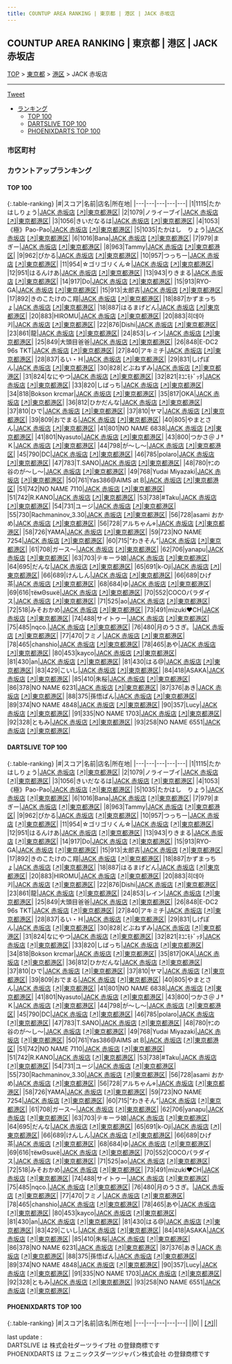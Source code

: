 ```yaml
---
title: COUNTUP AREA RANKING | 東京都 | 港区 | JACK 赤坂店
---
```

## COUNTUP AREA RANKING | 東京都 | 港区 | JACK 赤坂店

[TOP](/darts/rank/) > [東京都](/darts/rank/東京都/) > [港区](/darts/rank/東京都/港区/) > JACK 赤坂店

___

<a href="https://twitter.com/share?ref_src=twsrc%5Etfw" data-text="COUNTUP AREA RANKING | 東京都港区JACK 赤坂店" class="twitter-share-button" data-hashtags="DARTSLIVE,PHOENIXDARTS,darts,ダーツ" data-show-count="false">Tweet</a>

* [ランキング](#カウントアップランキング)
    * [TOP 100](#top-100)
    * [DARTSLIVE TOP 100](#dartslive-top-100)
    * [PHOENIXDARTS TOP 100](#phoenixdarts-top-100)

### 市区町村

<ul>

</ul>

### カウントアップランキング

#### TOP 100



{:.table-ranking}
|#|スコア|名前|店名|所在地|
|---|---|---|---|---|
|1|1115|<span class="rank-name-dl">たかはしりょう</span>|<a href="/darts/rank/shops/528b0f4561aec7220d9b047a20a7ba1e.html">JACK 赤坂店</a> <a href="https://search.dartslive.com/jp/shop/528b0f4561aec7220d9b047a20a7ba1e">[↗]</a>|<a href="/darts/rank/東京都/港区">東京都港区</a>|
|2|1079|<span class="rank-name-dl">ノライーブイ</span>|<a href="/darts/rank/shops/528b0f4561aec7220d9b047a20a7ba1e.html">JACK 赤坂店</a> <a href="https://search.dartslive.com/jp/shop/528b0f4561aec7220d9b047a20a7ba1e">[↗]</a>|<a href="/darts/rank/東京都/港区">東京都港区</a>|
|3|1056|<span class="rank-name-dl">きいだなるは</span>|<a href="/darts/rank/shops/528b0f4561aec7220d9b047a20a7ba1e.html">JACK 赤坂店</a> <a href="https://search.dartslive.com/jp/shop/528b0f4561aec7220d9b047a20a7ba1e">[↗]</a>|<a href="/darts/rank/東京都/港区">東京都港区</a>|
|4|1053|<span class="rank-name-dl">《極》Pao-Pao</span>|<a href="/darts/rank/shops/528b0f4561aec7220d9b047a20a7ba1e.html">JACK 赤坂店</a> <a href="https://search.dartslive.com/jp/shop/528b0f4561aec7220d9b047a20a7ba1e">[↗]</a>|<a href="/darts/rank/東京都/港区">東京都港区</a>|
|5|1035|<span class="rank-name-dl">たかはし　りょう</span>|<a href="/darts/rank/shops/528b0f4561aec7220d9b047a20a7ba1e.html">JACK 赤坂店</a> <a href="https://search.dartslive.com/jp/shop/528b0f4561aec7220d9b047a20a7ba1e">[↗]</a>|<a href="/darts/rank/東京都/港区">東京都港区</a>|
|6|1016|<span class="rank-name-dl">Bana</span>|<a href="/darts/rank/shops/528b0f4561aec7220d9b047a20a7ba1e.html">JACK 赤坂店</a> <a href="https://search.dartslive.com/jp/shop/528b0f4561aec7220d9b047a20a7ba1e">[↗]</a>|<a href="/darts/rank/東京都/港区">東京都港区</a>|
|7|979|<span class="rank-name-dl">まぎー</span>|<a href="/darts/rank/shops/528b0f4561aec7220d9b047a20a7ba1e.html">JACK 赤坂店</a> <a href="https://search.dartslive.com/jp/shop/528b0f4561aec7220d9b047a20a7ba1e">[↗]</a>|<a href="/darts/rank/東京都/港区">東京都港区</a>|
|8|963|<span class="rank-name-dl">Tammy</span>|<a href="/darts/rank/shops/528b0f4561aec7220d9b047a20a7ba1e.html">JACK 赤坂店</a> <a href="https://search.dartslive.com/jp/shop/528b0f4561aec7220d9b047a20a7ba1e">[↗]</a>|<a href="/darts/rank/東京都/港区">東京都港区</a>|
|9|962|<span class="rank-name-dl">ぴかる</span>|<a href="/darts/rank/shops/528b0f4561aec7220d9b047a20a7ba1e.html">JACK 赤坂店</a> <a href="https://search.dartslive.com/jp/shop/528b0f4561aec7220d9b047a20a7ba1e">[↗]</a>|<a href="/darts/rank/東京都/港区">東京都港区</a>|
|10|957|<span class="rank-name-dl">つっちー</span>|<a href="/darts/rank/shops/528b0f4561aec7220d9b047a20a7ba1e.html">JACK 赤坂店</a> <a href="https://search.dartslive.com/jp/shop/528b0f4561aec7220d9b047a20a7ba1e">[↗]</a>|<a href="/darts/rank/東京都/港区">東京都港区</a>|
|11|954|<span class="rank-name-dl">☆ゴリゴリくん☆</span>|<a href="/darts/rank/shops/528b0f4561aec7220d9b047a20a7ba1e.html">JACK 赤坂店</a> <a href="https://search.dartslive.com/jp/shop/528b0f4561aec7220d9b047a20a7ba1e">[↗]</a>|<a href="/darts/rank/東京都/港区">東京都港区</a>|
|12|951|<span class="rank-name-dl">はるんけあ</span>|<a href="/darts/rank/shops/528b0f4561aec7220d9b047a20a7ba1e.html">JACK 赤坂店</a> <a href="https://search.dartslive.com/jp/shop/528b0f4561aec7220d9b047a20a7ba1e">[↗]</a>|<a href="/darts/rank/東京都/港区">東京都港区</a>|
|13|943|<span class="rank-name-dl">りきまる</span>|<a href="/darts/rank/shops/528b0f4561aec7220d9b047a20a7ba1e.html">JACK 赤坂店</a> <a href="https://search.dartslive.com/jp/shop/528b0f4561aec7220d9b047a20a7ba1e">[↗]</a>|<a href="/darts/rank/東京都/港区">東京都港区</a>|
|14|917|<span class="rank-name-dl">Do</span>|<a href="/darts/rank/shops/528b0f4561aec7220d9b047a20a7ba1e.html">JACK 赤坂店</a> <a href="https://search.dartslive.com/jp/shop/528b0f4561aec7220d9b047a20a7ba1e">[↗]</a>|<a href="/darts/rank/東京都/港区">東京都港区</a>|
|15|913|<span class="rank-name-dl">RYO-GA</span>|<a href="/darts/rank/shops/528b0f4561aec7220d9b047a20a7ba1e.html">JACK 赤坂店</a> <a href="https://search.dartslive.com/jp/shop/528b0f4561aec7220d9b047a20a7ba1e">[↗]</a>|<a href="/darts/rank/東京都/港区">東京都港区</a>|
|15|913|<span class="rank-name-dl">太郎吉</span>|<a href="/darts/rank/shops/528b0f4561aec7220d9b047a20a7ba1e.html">JACK 赤坂店</a> <a href="https://search.dartslive.com/jp/shop/528b0f4561aec7220d9b047a20a7ba1e">[↗]</a>|<a href="/darts/rank/東京都/港区">東京都港区</a>|
|17|892|<span class="rank-name-dl">きのこたけのこ翔</span>|<a href="/darts/rank/shops/528b0f4561aec7220d9b047a20a7ba1e.html">JACK 赤坂店</a> <a href="https://search.dartslive.com/jp/shop/528b0f4561aec7220d9b047a20a7ba1e">[↗]</a>|<a href="/darts/rank/東京都/港区">東京都港区</a>|
|18|887|<span class="rank-name-dl">かずまっちょ</span>|<a href="/darts/rank/shops/528b0f4561aec7220d9b047a20a7ba1e.html">JACK 赤坂店</a> <a href="https://search.dartslive.com/jp/shop/528b0f4561aec7220d9b047a20a7ba1e">[↗]</a>|<a href="/darts/rank/東京都/港区">東京都港区</a>|
|18|887|<span class="rank-name-dl">はるまげどん</span>|<a href="/darts/rank/shops/528b0f4561aec7220d9b047a20a7ba1e.html">JACK 赤坂店</a> <a href="https://search.dartslive.com/jp/shop/528b0f4561aec7220d9b047a20a7ba1e">[↗]</a>|<a href="/darts/rank/東京都/港区">東京都港区</a>|
|20|883|<span class="rank-name-dl">HIROMU</span>|<a href="/darts/rank/shops/528b0f4561aec7220d9b047a20a7ba1e.html">JACK 赤坂店</a> <a href="https://search.dartslive.com/jp/shop/528b0f4561aec7220d9b047a20a7ba1e">[↗]</a>|<a href="/darts/rank/東京都/港区">東京都港区</a>|
|20|883|<span class="rank-name-dl">히데아키</span>|<a href="/darts/rank/shops/528b0f4561aec7220d9b047a20a7ba1e.html">JACK 赤坂店</a> <a href="https://search.dartslive.com/jp/shop/528b0f4561aec7220d9b047a20a7ba1e">[↗]</a>|<a href="/darts/rank/東京都/港区">東京都港区</a>|
|22|876|<span class="rank-name-dl">Dishi</span>|<a href="/darts/rank/shops/528b0f4561aec7220d9b047a20a7ba1e.html">JACK 赤坂店</a> <a href="https://search.dartslive.com/jp/shop/528b0f4561aec7220d9b047a20a7ba1e">[↗]</a>|<a href="/darts/rank/東京都/港区">東京都港区</a>|
|23|861|<span class="rank-name-dl">龍</span>|<a href="/darts/rank/shops/528b0f4561aec7220d9b047a20a7ba1e.html">JACK 赤坂店</a> <a href="https://search.dartslive.com/jp/shop/528b0f4561aec7220d9b047a20a7ba1e">[↗]</a>|<a href="/darts/rank/東京都/港区">東京都港区</a>|
|24|853|<span class="rank-name-dl">レイン</span>|<a href="/darts/rank/shops/528b0f4561aec7220d9b047a20a7ba1e.html">JACK 赤坂店</a> <a href="https://search.dartslive.com/jp/shop/528b0f4561aec7220d9b047a20a7ba1e">[↗]</a>|<a href="/darts/rank/東京都/港区">東京都港区</a>|
|25|849|<span class="rank-name-dl">大頭目爸爸</span>|<a href="/darts/rank/shops/528b0f4561aec7220d9b047a20a7ba1e.html">JACK 赤坂店</a> <a href="https://search.dartslive.com/jp/shop/528b0f4561aec7220d9b047a20a7ba1e">[↗]</a>|<a href="/darts/rank/東京都/港区">東京都港区</a>|
|26|848|<span class="rank-name-dl">E-DC2 96s TKT</span>|<a href="/darts/rank/shops/528b0f4561aec7220d9b047a20a7ba1e.html">JACK 赤坂店</a> <a href="https://search.dartslive.com/jp/shop/528b0f4561aec7220d9b047a20a7ba1e">[↗]</a>|<a href="/darts/rank/東京都/港区">東京都港区</a>|
|27|840|<span class="rank-name-dl">アキミチ</span>|<a href="/darts/rank/shops/528b0f4561aec7220d9b047a20a7ba1e.html">JACK 赤坂店</a> <a href="https://search.dartslive.com/jp/shop/528b0f4561aec7220d9b047a20a7ba1e">[↗]</a>|<a href="/darts/rank/東京都/港区">東京都港区</a>|
|28|837|<span class="rank-name-dl">るい・Ｈ</span>|<a href="/darts/rank/shops/528b0f4561aec7220d9b047a20a7ba1e.html">JACK 赤坂店</a> <a href="https://search.dartslive.com/jp/shop/528b0f4561aec7220d9b047a20a7ba1e">[↗]</a>|<a href="/darts/rank/東京都/港区">東京都港区</a>|
|29|831|<span class="rank-name-dl">しげぽん</span>|<a href="/darts/rank/shops/528b0f4561aec7220d9b047a20a7ba1e.html">JACK 赤坂店</a> <a href="https://search.dartslive.com/jp/shop/528b0f4561aec7220d9b047a20a7ba1e">[↗]</a>|<a href="/darts/rank/東京都/港区">東京都港区</a>|
|30|828|<span class="rank-name-dl">どぶねずみ</span>|<a href="/darts/rank/shops/528b0f4561aec7220d9b047a20a7ba1e.html">JACK 赤坂店</a> <a href="https://search.dartslive.com/jp/shop/528b0f4561aec7220d9b047a20a7ba1e">[↗]</a>|<a href="/darts/rank/東京都/港区">東京都港区</a>|
|31|824|<span class="rank-name-dl">なにやつ</span>|<a href="/darts/rank/shops/528b0f4561aec7220d9b047a20a7ba1e.html">JACK 赤坂店</a> <a href="https://search.dartslive.com/jp/shop/528b0f4561aec7220d9b047a20a7ba1e">[↗]</a>|<a href="/darts/rank/東京都/港区">東京都港区</a>|
|32|821|<span class="rank-name-dl">ﾈｺﾆﾓﾄﾞｯﾀ</span>|<a href="/darts/rank/shops/528b0f4561aec7220d9b047a20a7ba1e.html">JACK 赤坂店</a> <a href="https://search.dartslive.com/jp/shop/528b0f4561aec7220d9b047a20a7ba1e">[↗]</a>|<a href="/darts/rank/東京都/港区">東京都港区</a>|
|33|820|<span class="rank-name-dl">しばっち</span>|<a href="/darts/rank/shops/528b0f4561aec7220d9b047a20a7ba1e.html">JACK 赤坂店</a> <a href="https://search.dartslive.com/jp/shop/528b0f4561aec7220d9b047a20a7ba1e">[↗]</a>|<a href="/darts/rank/東京都/港区">東京都港区</a>|
|34|818|<span class="rank-name-dl">Bokson krcmar</span>|<a href="/darts/rank/shops/528b0f4561aec7220d9b047a20a7ba1e.html">JACK 赤坂店</a> <a href="https://search.dartslive.com/jp/shop/528b0f4561aec7220d9b047a20a7ba1e">[↗]</a>|<a href="/darts/rank/東京都/港区">東京都港区</a>|
|35|817|<span class="rank-name-dl">OKA</span>|<a href="/darts/rank/shops/528b0f4561aec7220d9b047a20a7ba1e.html">JACK 赤坂店</a> <a href="https://search.dartslive.com/jp/shop/528b0f4561aec7220d9b047a20a7ba1e">[↗]</a>|<a href="/darts/rank/東京都/港区">東京都港区</a>|
|36|812|<span class="rank-name-dl">ひかだんな</span>|<a href="/darts/rank/shops/528b0f4561aec7220d9b047a20a7ba1e.html">JACK 赤坂店</a> <a href="https://search.dartslive.com/jp/shop/528b0f4561aec7220d9b047a20a7ba1e">[↗]</a>|<a href="/darts/rank/東京都/港区">東京都港区</a>|
|37|810|<span class="rank-name-dl">ひで</span>|<a href="/darts/rank/shops/528b0f4561aec7220d9b047a20a7ba1e.html">JACK 赤坂店</a> <a href="https://search.dartslive.com/jp/shop/528b0f4561aec7220d9b047a20a7ba1e">[↗]</a>|<a href="/darts/rank/東京都/港区">東京都港区</a>|
|37|810|<span class="rank-name-dl">ヤマ</span>|<a href="/darts/rank/shops/528b0f4561aec7220d9b047a20a7ba1e.html">JACK 赤坂店</a> <a href="https://search.dartslive.com/jp/shop/528b0f4561aec7220d9b047a20a7ba1e">[↗]</a>|<a href="/darts/rank/東京都/港区">東京都港区</a>|
|39|809|<span class="rank-name-dl">おでまる</span>|<a href="/darts/rank/shops/528b0f4561aec7220d9b047a20a7ba1e.html">JACK 赤坂店</a> <a href="https://search.dartslive.com/jp/shop/528b0f4561aec7220d9b047a20a7ba1e">[↗]</a>|<a href="/darts/rank/東京都/港区">東京都港区</a>|
|40|805|<span class="rank-name-dl">やまとさん</span>|<a href="/darts/rank/shops/528b0f4561aec7220d9b047a20a7ba1e.html">JACK 赤坂店</a> <a href="https://search.dartslive.com/jp/shop/528b0f4561aec7220d9b047a20a7ba1e">[↗]</a>|<a href="/darts/rank/東京都/港区">東京都港区</a>|
|41|801|<span class="rank-name-dl">NO NAME 6838</span>|<a href="/darts/rank/shops/528b0f4561aec7220d9b047a20a7ba1e.html">JACK 赤坂店</a> <a href="https://search.dartslive.com/jp/shop/528b0f4561aec7220d9b047a20a7ba1e">[↗]</a>|<a href="/darts/rank/東京都/港区">東京都港区</a>|
|41|801|<span class="rank-name-dl">Nyasuto</span>|<a href="/darts/rank/shops/528b0f4561aec7220d9b047a20a7ba1e.html">JACK 赤坂店</a> <a href="https://search.dartslive.com/jp/shop/528b0f4561aec7220d9b047a20a7ba1e">[↗]</a>|<a href="/darts/rank/東京都/港区">東京都港区</a>|
|43|800|<span class="rank-name-dl">つかさ＠Ｊ†Ｋ</span>|<a href="/darts/rank/shops/528b0f4561aec7220d9b047a20a7ba1e.html">JACK 赤坂店</a> <a href="https://search.dartslive.com/jp/shop/528b0f4561aec7220d9b047a20a7ba1e">[↗]</a>|<a href="/darts/rank/東京都/港区">東京都港区</a>|
|44|798|<span class="rank-name-dl">が〜し〜</span>|<a href="/darts/rank/shops/528b0f4561aec7220d9b047a20a7ba1e.html">JACK 赤坂店</a> <a href="https://search.dartslive.com/jp/shop/528b0f4561aec7220d9b047a20a7ba1e">[↗]</a>|<a href="/darts/rank/東京都/港区">東京都港区</a>|
|45|790|<span class="rank-name-dl">DC</span>|<a href="/darts/rank/shops/528b0f4561aec7220d9b047a20a7ba1e.html">JACK 赤坂店</a> <a href="https://search.dartslive.com/jp/shop/528b0f4561aec7220d9b047a20a7ba1e">[↗]</a>|<a href="/darts/rank/東京都/港区">東京都港区</a>|
|46|785|<span class="rank-name-dl">polaro</span>|<a href="/darts/rank/shops/528b0f4561aec7220d9b047a20a7ba1e.html">JACK 赤坂店</a> <a href="https://search.dartslive.com/jp/shop/528b0f4561aec7220d9b047a20a7ba1e">[↗]</a>|<a href="/darts/rank/東京都/港区">東京都港区</a>|
|47|783|<span class="rank-name-dl">T.SANO</span>|<a href="/darts/rank/shops/528b0f4561aec7220d9b047a20a7ba1e.html">JACK 赤坂店</a> <a href="https://search.dartslive.com/jp/shop/528b0f4561aec7220d9b047a20a7ba1e">[↗]</a>|<a href="/darts/rank/東京都/港区">東京都港区</a>|
|48|780|<span class="rank-name-dl">ﾔﾆの谷のが〜し〜</span>|<a href="/darts/rank/shops/528b0f4561aec7220d9b047a20a7ba1e.html">JACK 赤坂店</a> <a href="https://search.dartslive.com/jp/shop/528b0f4561aec7220d9b047a20a7ba1e">[↗]</a>|<a href="/darts/rank/東京都/港区">東京都港区</a>|
|49|768|<span class="rank-name-dl">Yudai Miyazaki</span>|<a href="/darts/rank/shops/528b0f4561aec7220d9b047a20a7ba1e.html">JACK 赤坂店</a> <a href="https://search.dartslive.com/jp/shop/528b0f4561aec7220d9b047a20a7ba1e">[↗]</a>|<a href="/darts/rank/東京都/港区">東京都港区</a>|
|50|761|<span class="rank-name-dl">Yas386@AIMS at B</span>|<a href="/darts/rank/shops/528b0f4561aec7220d9b047a20a7ba1e.html">JACK 赤坂店</a> <a href="https://search.dartslive.com/jp/shop/528b0f4561aec7220d9b047a20a7ba1e">[↗]</a>|<a href="/darts/rank/東京都/港区">東京都港区</a>|
|51|742|<span class="rank-name-dl">NO NAME 7110</span>|<a href="/darts/rank/shops/528b0f4561aec7220d9b047a20a7ba1e.html">JACK 赤坂店</a> <a href="https://search.dartslive.com/jp/shop/528b0f4561aec7220d9b047a20a7ba1e">[↗]</a>|<a href="/darts/rank/東京都/港区">東京都港区</a>|
|51|742|<span class="rank-name-dl">R.KANO</span>|<a href="/darts/rank/shops/528b0f4561aec7220d9b047a20a7ba1e.html">JACK 赤坂店</a> <a href="https://search.dartslive.com/jp/shop/528b0f4561aec7220d9b047a20a7ba1e">[↗]</a>|<a href="/darts/rank/東京都/港区">東京都港区</a>|
|53|738|<span class="rank-name-dl">#Taku</span>|<a href="/darts/rank/shops/528b0f4561aec7220d9b047a20a7ba1e.html">JACK 赤坂店</a> <a href="https://search.dartslive.com/jp/shop/528b0f4561aec7220d9b047a20a7ba1e">[↗]</a>|<a href="/darts/rank/東京都/港区">東京都港区</a>|
|54|731|<span class="rank-name-dl">ユージ</span>|<a href="/darts/rank/shops/528b0f4561aec7220d9b047a20a7ba1e.html">JACK 赤坂店</a> <a href="https://search.dartslive.com/jp/shop/528b0f4561aec7220d9b047a20a7ba1e">[↗]</a>|<a href="/darts/rank/東京都/港区">東京都港区</a>|
|55|730|<span class="rank-name-dl">Rachmaninov_3.30</span>|<a href="/darts/rank/shops/528b0f4561aec7220d9b047a20a7ba1e.html">JACK 赤坂店</a> <a href="https://search.dartslive.com/jp/shop/528b0f4561aec7220d9b047a20a7ba1e">[↗]</a>|<a href="/darts/rank/東京都/港区">東京都港区</a>|
|56|728|<span class="rank-name-dl">asami おかめ</span>|<a href="/darts/rank/shops/528b0f4561aec7220d9b047a20a7ba1e.html">JACK 赤坂店</a> <a href="https://search.dartslive.com/jp/shop/528b0f4561aec7220d9b047a20a7ba1e">[↗]</a>|<a href="/darts/rank/東京都/港区">東京都港区</a>|
|56|728|<span class="rank-name-dl">アルちゃん⭐︎</span>|<a href="/darts/rank/shops/528b0f4561aec7220d9b047a20a7ba1e.html">JACK 赤坂店</a> <a href="https://search.dartslive.com/jp/shop/528b0f4561aec7220d9b047a20a7ba1e">[↗]</a>|<a href="/darts/rank/東京都/港区">東京都港区</a>|
|58|726|<span class="rank-name-dl">YAMA</span>|<a href="/darts/rank/shops/528b0f4561aec7220d9b047a20a7ba1e.html">JACK 赤坂店</a> <a href="https://search.dartslive.com/jp/shop/528b0f4561aec7220d9b047a20a7ba1e">[↗]</a>|<a href="/darts/rank/東京都/港区">東京都港区</a>|
|59|723|<span class="rank-name-dl">NO NAME 7254</span>|<a href="/darts/rank/shops/528b0f4561aec7220d9b047a20a7ba1e.html">JACK 赤坂店</a> <a href="https://search.dartslive.com/jp/shop/528b0f4561aec7220d9b047a20a7ba1e">[↗]</a>|<a href="/darts/rank/東京都/港区">東京都港区</a>|
|60|715|<span class="rank-name-dl">”わきそん”</span>|<a href="/darts/rank/shops/528b0f4561aec7220d9b047a20a7ba1e.html">JACK 赤坂店</a> <a href="https://search.dartslive.com/jp/shop/528b0f4561aec7220d9b047a20a7ba1e">[↗]</a>|<a href="/darts/rank/東京都/港区">東京都港区</a>|
|61|708|<span class="rank-name-dl">ガース〜</span>|<a href="/darts/rank/shops/528b0f4561aec7220d9b047a20a7ba1e.html">JACK 赤坂店</a> <a href="https://search.dartslive.com/jp/shop/528b0f4561aec7220d9b047a20a7ba1e">[↗]</a>|<a href="/darts/rank/東京都/港区">東京都港区</a>|
|62|706|<span class="rank-name-dl">yanapu</span>|<a href="/darts/rank/shops/528b0f4561aec7220d9b047a20a7ba1e.html">JACK 赤坂店</a> <a href="https://search.dartslive.com/jp/shop/528b0f4561aec7220d9b047a20a7ba1e">[↗]</a>|<a href="/darts/rank/東京都/港区">東京都港区</a>|
|63|703|<span class="rank-name-dl">テキーラ娘</span>|<a href="/darts/rank/shops/528b0f4561aec7220d9b047a20a7ba1e.html">JACK 赤坂店</a> <a href="https://search.dartslive.com/jp/shop/528b0f4561aec7220d9b047a20a7ba1e">[↗]</a>|<a href="/darts/rank/東京都/港区">東京都港区</a>|
|64|695|<span class="rank-name-dl">だんな</span>|<a href="/darts/rank/shops/528b0f4561aec7220d9b047a20a7ba1e.html">JACK 赤坂店</a> <a href="https://search.dartslive.com/jp/shop/528b0f4561aec7220d9b047a20a7ba1e">[↗]</a>|<a href="/darts/rank/東京都/港区">東京都港区</a>|
|65|691|<span class="rank-name-dl">k-Oji</span>|<a href="/darts/rank/shops/528b0f4561aec7220d9b047a20a7ba1e.html">JACK 赤坂店</a> <a href="https://search.dartslive.com/jp/shop/528b0f4561aec7220d9b047a20a7ba1e">[↗]</a>|<a href="/darts/rank/東京都/港区">東京都港区</a>|
|66|689|<span class="rank-name-dl">けんしん</span>|<a href="/darts/rank/shops/528b0f4561aec7220d9b047a20a7ba1e.html">JACK 赤坂店</a> <a href="https://search.dartslive.com/jp/shop/528b0f4561aec7220d9b047a20a7ba1e">[↗]</a>|<a href="/darts/rank/東京都/港区">東京都港区</a>|
|66|689|<span class="rank-name-dl">ひげ茶</span>|<a href="/darts/rank/shops/528b0f4561aec7220d9b047a20a7ba1e.html">JACK 赤坂店</a> <a href="https://search.dartslive.com/jp/shop/528b0f4561aec7220d9b047a20a7ba1e">[↗]</a>|<a href="/darts/rank/東京都/港区">東京都港区</a>|
|68|684|<span class="rank-name-dl">ゆ</span>|<a href="/darts/rank/shops/528b0f4561aec7220d9b047a20a7ba1e.html">JACK 赤坂店</a> <a href="https://search.dartslive.com/jp/shop/528b0f4561aec7220d9b047a20a7ba1e">[↗]</a>|<a href="/darts/rank/東京都/港区">東京都港区</a>|
|69|616|<span class="rank-name-dl">τёмΘsuκё</span>|<a href="/darts/rank/shops/528b0f4561aec7220d9b047a20a7ba1e.html">JACK 赤坂店</a> <a href="https://search.dartslive.com/jp/shop/528b0f4561aec7220d9b047a20a7ba1e">[↗]</a>|<a href="/darts/rank/東京都/港区">東京都港区</a>|
|70|552|<span class="rank-name-dl">COCOパラダイス</span>|<a href="/darts/rank/shops/528b0f4561aec7220d9b047a20a7ba1e.html">JACK 赤坂店</a> <a href="https://search.dartslive.com/jp/shop/528b0f4561aec7220d9b047a20a7ba1e">[↗]</a>|<a href="/darts/rank/東京都/港区">東京都港区</a>|
|71|525|<span class="rank-name-dl">ao</span>|<a href="/darts/rank/shops/528b0f4561aec7220d9b047a20a7ba1e.html">JACK 赤坂店</a> <a href="https://search.dartslive.com/jp/shop/528b0f4561aec7220d9b047a20a7ba1e">[↗]</a>|<a href="/darts/rank/東京都/港区">東京都港区</a>|
|72|518|<span class="rank-name-dl">みそおかめ</span>|<a href="/darts/rank/shops/528b0f4561aec7220d9b047a20a7ba1e.html">JACK 赤坂店</a> <a href="https://search.dartslive.com/jp/shop/528b0f4561aec7220d9b047a20a7ba1e">[↗]</a>|<a href="/darts/rank/東京都/港区">東京都港区</a>|
|73|491|<span class="rank-name-dl">mizuki❤CH</span>|<a href="/darts/rank/shops/528b0f4561aec7220d9b047a20a7ba1e.html">JACK 赤坂店</a> <a href="https://search.dartslive.com/jp/shop/528b0f4561aec7220d9b047a20a7ba1e">[↗]</a>|<a href="/darts/rank/東京都/港区">東京都港区</a>|
|74|488|<span class="rank-name-dl">サイトゥー</span>|<a href="/darts/rank/shops/528b0f4561aec7220d9b047a20a7ba1e.html">JACK 赤坂店</a> <a href="https://search.dartslive.com/jp/shop/528b0f4561aec7220d9b047a20a7ba1e">[↗]</a>|<a href="/darts/rank/東京都/港区">東京都港区</a>|
|75|485|<span class="rank-name-dl">nqco.</span>|<a href="/darts/rank/shops/528b0f4561aec7220d9b047a20a7ba1e.html">JACK 赤坂店</a> <a href="https://search.dartslive.com/jp/shop/528b0f4561aec7220d9b047a20a7ba1e">[↗]</a>|<a href="/darts/rank/東京都/港区">東京都港区</a>|
|76|480|<span class="rank-name-dl">月のうさぎ。</span>|<a href="/darts/rank/shops/528b0f4561aec7220d9b047a20a7ba1e.html">JACK 赤坂店</a> <a href="https://search.dartslive.com/jp/shop/528b0f4561aec7220d9b047a20a7ba1e">[↗]</a>|<a href="/darts/rank/東京都/港区">東京都港区</a>|
|77|470|<span class="rank-name-dl">フミノ</span>|<a href="/darts/rank/shops/528b0f4561aec7220d9b047a20a7ba1e.html">JACK 赤坂店</a> <a href="https://search.dartslive.com/jp/shop/528b0f4561aec7220d9b047a20a7ba1e">[↗]</a>|<a href="/darts/rank/東京都/港区">東京都港区</a>|
|78|465|<span class="rank-name-dl">chanshio</span>|<a href="/darts/rank/shops/528b0f4561aec7220d9b047a20a7ba1e.html">JACK 赤坂店</a> <a href="https://search.dartslive.com/jp/shop/528b0f4561aec7220d9b047a20a7ba1e">[↗]</a>|<a href="/darts/rank/東京都/港区">東京都港区</a>|
|78|465|<span class="rank-name-dl">あや</span>|<a href="/darts/rank/shops/528b0f4561aec7220d9b047a20a7ba1e.html">JACK 赤坂店</a> <a href="https://search.dartslive.com/jp/shop/528b0f4561aec7220d9b047a20a7ba1e">[↗]</a>|<a href="/darts/rank/東京都/港区">東京都港区</a>|
|80|453|<span class="rank-name-dl">kayco</span>|<a href="/darts/rank/shops/528b0f4561aec7220d9b047a20a7ba1e.html">JACK 赤坂店</a> <a href="https://search.dartslive.com/jp/shop/528b0f4561aec7220d9b047a20a7ba1e">[↗]</a>|<a href="/darts/rank/東京都/港区">東京都港区</a>|
|81|430|<span class="rank-name-dl">an</span>|<a href="/darts/rank/shops/528b0f4561aec7220d9b047a20a7ba1e.html">JACK 赤坂店</a> <a href="https://search.dartslive.com/jp/shop/528b0f4561aec7220d9b047a20a7ba1e">[↗]</a>|<a href="/darts/rank/東京都/港区">東京都港区</a>|
|81|430|<span class="rank-name-dl">はる@</span>|<a href="/darts/rank/shops/528b0f4561aec7220d9b047a20a7ba1e.html">JACK 赤坂店</a> <a href="https://search.dartslive.com/jp/shop/528b0f4561aec7220d9b047a20a7ba1e">[↗]</a>|<a href="/darts/rank/東京都/港区">東京都港区</a>|
|83|429|<span class="rank-name-dl">こいし</span>|<a href="/darts/rank/shops/528b0f4561aec7220d9b047a20a7ba1e.html">JACK 赤坂店</a> <a href="https://search.dartslive.com/jp/shop/528b0f4561aec7220d9b047a20a7ba1e">[↗]</a>|<a href="/darts/rank/東京都/港区">東京都港区</a>|
|84|418|<span class="rank-name-dl">ASAKA</span>|<a href="/darts/rank/shops/528b0f4561aec7220d9b047a20a7ba1e.html">JACK 赤坂店</a> <a href="https://search.dartslive.com/jp/shop/528b0f4561aec7220d9b047a20a7ba1e">[↗]</a>|<a href="/darts/rank/東京都/港区">東京都港区</a>|
|85|410|<span class="rank-name-dl">朱桜</span>|<a href="/darts/rank/shops/528b0f4561aec7220d9b047a20a7ba1e.html">JACK 赤坂店</a> <a href="https://search.dartslive.com/jp/shop/528b0f4561aec7220d9b047a20a7ba1e">[↗]</a>|<a href="/darts/rank/東京都/港区">東京都港区</a>|
|86|378|<span class="rank-name-dl">NO NAME 6231</span>|<a href="/darts/rank/shops/528b0f4561aec7220d9b047a20a7ba1e.html">JACK 赤坂店</a> <a href="https://search.dartslive.com/jp/shop/528b0f4561aec7220d9b047a20a7ba1e">[↗]</a>|<a href="/darts/rank/東京都/港区">東京都港区</a>|
|87|376|<span class="rank-name-dl">あき</span>|<a href="/darts/rank/shops/528b0f4561aec7220d9b047a20a7ba1e.html">JACK 赤坂店</a> <a href="https://search.dartslive.com/jp/shop/528b0f4561aec7220d9b047a20a7ba1e">[↗]</a>|<a href="/darts/rank/東京都/港区">東京都港区</a>|
|88|375|<span class="rank-name-dl">孫悟ぱん</span>|<a href="/darts/rank/shops/528b0f4561aec7220d9b047a20a7ba1e.html">JACK 赤坂店</a> <a href="https://search.dartslive.com/jp/shop/528b0f4561aec7220d9b047a20a7ba1e">[↗]</a>|<a href="/darts/rank/東京都/港区">東京都港区</a>|
|89|374|<span class="rank-name-dl">NO NAME 4848</span>|<a href="/darts/rank/shops/528b0f4561aec7220d9b047a20a7ba1e.html">JACK 赤坂店</a> <a href="https://search.dartslive.com/jp/shop/528b0f4561aec7220d9b047a20a7ba1e">[↗]</a>|<a href="/darts/rank/東京都/港区">東京都港区</a>|
|90|357|<span class="rank-name-dl">Lucy</span>|<a href="/darts/rank/shops/528b0f4561aec7220d9b047a20a7ba1e.html">JACK 赤坂店</a> <a href="https://search.dartslive.com/jp/shop/528b0f4561aec7220d9b047a20a7ba1e">[↗]</a>|<a href="/darts/rank/東京都/港区">東京都港区</a>|
|91|335|<span class="rank-name-dl">NO NAME 1703</span>|<a href="/darts/rank/shops/528b0f4561aec7220d9b047a20a7ba1e.html">JACK 赤坂店</a> <a href="https://search.dartslive.com/jp/shop/528b0f4561aec7220d9b047a20a7ba1e">[↗]</a>|<a href="/darts/rank/東京都/港区">東京都港区</a>|
|92|328|<span class="rank-name-dl">ともみ</span>|<a href="/darts/rank/shops/528b0f4561aec7220d9b047a20a7ba1e.html">JACK 赤坂店</a> <a href="https://search.dartslive.com/jp/shop/528b0f4561aec7220d9b047a20a7ba1e">[↗]</a>|<a href="/darts/rank/東京都/港区">東京都港区</a>|
|93|258|<span class="rank-name-dl">NO NAME 6551</span>|<a href="/darts/rank/shops/528b0f4561aec7220d9b047a20a7ba1e.html">JACK 赤坂店</a> <a href="https://search.dartslive.com/jp/shop/528b0f4561aec7220d9b047a20a7ba1e">[↗]</a>|<a href="/darts/rank/東京都/港区">東京都港区</a>|


#### DARTSLIVE TOP 100



{:.table-ranking}
|#|スコア|名前|店名|所在地|
|---|---|---|---|---|
|1|1115|<span class="rank-name-dl">たかはしりょう</span>|<a href="/darts/rank/shops/528b0f4561aec7220d9b047a20a7ba1e.html">JACK 赤坂店</a> <a href="https://search.dartslive.com/jp/shop/528b0f4561aec7220d9b047a20a7ba1e">[↗]</a>|<a href="/darts/rank/東京都/港区">東京都港区</a>|
|2|1079|<span class="rank-name-dl">ノライーブイ</span>|<a href="/darts/rank/shops/528b0f4561aec7220d9b047a20a7ba1e.html">JACK 赤坂店</a> <a href="https://search.dartslive.com/jp/shop/528b0f4561aec7220d9b047a20a7ba1e">[↗]</a>|<a href="/darts/rank/東京都/港区">東京都港区</a>|
|3|1056|<span class="rank-name-dl">きいだなるは</span>|<a href="/darts/rank/shops/528b0f4561aec7220d9b047a20a7ba1e.html">JACK 赤坂店</a> <a href="https://search.dartslive.com/jp/shop/528b0f4561aec7220d9b047a20a7ba1e">[↗]</a>|<a href="/darts/rank/東京都/港区">東京都港区</a>|
|4|1053|<span class="rank-name-dl">《極》Pao-Pao</span>|<a href="/darts/rank/shops/528b0f4561aec7220d9b047a20a7ba1e.html">JACK 赤坂店</a> <a href="https://search.dartslive.com/jp/shop/528b0f4561aec7220d9b047a20a7ba1e">[↗]</a>|<a href="/darts/rank/東京都/港区">東京都港区</a>|
|5|1035|<span class="rank-name-dl">たかはし　りょう</span>|<a href="/darts/rank/shops/528b0f4561aec7220d9b047a20a7ba1e.html">JACK 赤坂店</a> <a href="https://search.dartslive.com/jp/shop/528b0f4561aec7220d9b047a20a7ba1e">[↗]</a>|<a href="/darts/rank/東京都/港区">東京都港区</a>|
|6|1016|<span class="rank-name-dl">Bana</span>|<a href="/darts/rank/shops/528b0f4561aec7220d9b047a20a7ba1e.html">JACK 赤坂店</a> <a href="https://search.dartslive.com/jp/shop/528b0f4561aec7220d9b047a20a7ba1e">[↗]</a>|<a href="/darts/rank/東京都/港区">東京都港区</a>|
|7|979|<span class="rank-name-dl">まぎー</span>|<a href="/darts/rank/shops/528b0f4561aec7220d9b047a20a7ba1e.html">JACK 赤坂店</a> <a href="https://search.dartslive.com/jp/shop/528b0f4561aec7220d9b047a20a7ba1e">[↗]</a>|<a href="/darts/rank/東京都/港区">東京都港区</a>|
|8|963|<span class="rank-name-dl">Tammy</span>|<a href="/darts/rank/shops/528b0f4561aec7220d9b047a20a7ba1e.html">JACK 赤坂店</a> <a href="https://search.dartslive.com/jp/shop/528b0f4561aec7220d9b047a20a7ba1e">[↗]</a>|<a href="/darts/rank/東京都/港区">東京都港区</a>|
|9|962|<span class="rank-name-dl">ぴかる</span>|<a href="/darts/rank/shops/528b0f4561aec7220d9b047a20a7ba1e.html">JACK 赤坂店</a> <a href="https://search.dartslive.com/jp/shop/528b0f4561aec7220d9b047a20a7ba1e">[↗]</a>|<a href="/darts/rank/東京都/港区">東京都港区</a>|
|10|957|<span class="rank-name-dl">つっちー</span>|<a href="/darts/rank/shops/528b0f4561aec7220d9b047a20a7ba1e.html">JACK 赤坂店</a> <a href="https://search.dartslive.com/jp/shop/528b0f4561aec7220d9b047a20a7ba1e">[↗]</a>|<a href="/darts/rank/東京都/港区">東京都港区</a>|
|11|954|<span class="rank-name-dl">☆ゴリゴリくん☆</span>|<a href="/darts/rank/shops/528b0f4561aec7220d9b047a20a7ba1e.html">JACK 赤坂店</a> <a href="https://search.dartslive.com/jp/shop/528b0f4561aec7220d9b047a20a7ba1e">[↗]</a>|<a href="/darts/rank/東京都/港区">東京都港区</a>|
|12|951|<span class="rank-name-dl">はるんけあ</span>|<a href="/darts/rank/shops/528b0f4561aec7220d9b047a20a7ba1e.html">JACK 赤坂店</a> <a href="https://search.dartslive.com/jp/shop/528b0f4561aec7220d9b047a20a7ba1e">[↗]</a>|<a href="/darts/rank/東京都/港区">東京都港区</a>|
|13|943|<span class="rank-name-dl">りきまる</span>|<a href="/darts/rank/shops/528b0f4561aec7220d9b047a20a7ba1e.html">JACK 赤坂店</a> <a href="https://search.dartslive.com/jp/shop/528b0f4561aec7220d9b047a20a7ba1e">[↗]</a>|<a href="/darts/rank/東京都/港区">東京都港区</a>|
|14|917|<span class="rank-name-dl">Do</span>|<a href="/darts/rank/shops/528b0f4561aec7220d9b047a20a7ba1e.html">JACK 赤坂店</a> <a href="https://search.dartslive.com/jp/shop/528b0f4561aec7220d9b047a20a7ba1e">[↗]</a>|<a href="/darts/rank/東京都/港区">東京都港区</a>|
|15|913|<span class="rank-name-dl">RYO-GA</span>|<a href="/darts/rank/shops/528b0f4561aec7220d9b047a20a7ba1e.html">JACK 赤坂店</a> <a href="https://search.dartslive.com/jp/shop/528b0f4561aec7220d9b047a20a7ba1e">[↗]</a>|<a href="/darts/rank/東京都/港区">東京都港区</a>|
|15|913|<span class="rank-name-dl">太郎吉</span>|<a href="/darts/rank/shops/528b0f4561aec7220d9b047a20a7ba1e.html">JACK 赤坂店</a> <a href="https://search.dartslive.com/jp/shop/528b0f4561aec7220d9b047a20a7ba1e">[↗]</a>|<a href="/darts/rank/東京都/港区">東京都港区</a>|
|17|892|<span class="rank-name-dl">きのこたけのこ翔</span>|<a href="/darts/rank/shops/528b0f4561aec7220d9b047a20a7ba1e.html">JACK 赤坂店</a> <a href="https://search.dartslive.com/jp/shop/528b0f4561aec7220d9b047a20a7ba1e">[↗]</a>|<a href="/darts/rank/東京都/港区">東京都港区</a>|
|18|887|<span class="rank-name-dl">かずまっちょ</span>|<a href="/darts/rank/shops/528b0f4561aec7220d9b047a20a7ba1e.html">JACK 赤坂店</a> <a href="https://search.dartslive.com/jp/shop/528b0f4561aec7220d9b047a20a7ba1e">[↗]</a>|<a href="/darts/rank/東京都/港区">東京都港区</a>|
|18|887|<span class="rank-name-dl">はるまげどん</span>|<a href="/darts/rank/shops/528b0f4561aec7220d9b047a20a7ba1e.html">JACK 赤坂店</a> <a href="https://search.dartslive.com/jp/shop/528b0f4561aec7220d9b047a20a7ba1e">[↗]</a>|<a href="/darts/rank/東京都/港区">東京都港区</a>|
|20|883|<span class="rank-name-dl">HIROMU</span>|<a href="/darts/rank/shops/528b0f4561aec7220d9b047a20a7ba1e.html">JACK 赤坂店</a> <a href="https://search.dartslive.com/jp/shop/528b0f4561aec7220d9b047a20a7ba1e">[↗]</a>|<a href="/darts/rank/東京都/港区">東京都港区</a>|
|20|883|<span class="rank-name-dl">히데아키</span>|<a href="/darts/rank/shops/528b0f4561aec7220d9b047a20a7ba1e.html">JACK 赤坂店</a> <a href="https://search.dartslive.com/jp/shop/528b0f4561aec7220d9b047a20a7ba1e">[↗]</a>|<a href="/darts/rank/東京都/港区">東京都港区</a>|
|22|876|<span class="rank-name-dl">Dishi</span>|<a href="/darts/rank/shops/528b0f4561aec7220d9b047a20a7ba1e.html">JACK 赤坂店</a> <a href="https://search.dartslive.com/jp/shop/528b0f4561aec7220d9b047a20a7ba1e">[↗]</a>|<a href="/darts/rank/東京都/港区">東京都港区</a>|
|23|861|<span class="rank-name-dl">龍</span>|<a href="/darts/rank/shops/528b0f4561aec7220d9b047a20a7ba1e.html">JACK 赤坂店</a> <a href="https://search.dartslive.com/jp/shop/528b0f4561aec7220d9b047a20a7ba1e">[↗]</a>|<a href="/darts/rank/東京都/港区">東京都港区</a>|
|24|853|<span class="rank-name-dl">レイン</span>|<a href="/darts/rank/shops/528b0f4561aec7220d9b047a20a7ba1e.html">JACK 赤坂店</a> <a href="https://search.dartslive.com/jp/shop/528b0f4561aec7220d9b047a20a7ba1e">[↗]</a>|<a href="/darts/rank/東京都/港区">東京都港区</a>|
|25|849|<span class="rank-name-dl">大頭目爸爸</span>|<a href="/darts/rank/shops/528b0f4561aec7220d9b047a20a7ba1e.html">JACK 赤坂店</a> <a href="https://search.dartslive.com/jp/shop/528b0f4561aec7220d9b047a20a7ba1e">[↗]</a>|<a href="/darts/rank/東京都/港区">東京都港区</a>|
|26|848|<span class="rank-name-dl">E-DC2 96s TKT</span>|<a href="/darts/rank/shops/528b0f4561aec7220d9b047a20a7ba1e.html">JACK 赤坂店</a> <a href="https://search.dartslive.com/jp/shop/528b0f4561aec7220d9b047a20a7ba1e">[↗]</a>|<a href="/darts/rank/東京都/港区">東京都港区</a>|
|27|840|<span class="rank-name-dl">アキミチ</span>|<a href="/darts/rank/shops/528b0f4561aec7220d9b047a20a7ba1e.html">JACK 赤坂店</a> <a href="https://search.dartslive.com/jp/shop/528b0f4561aec7220d9b047a20a7ba1e">[↗]</a>|<a href="/darts/rank/東京都/港区">東京都港区</a>|
|28|837|<span class="rank-name-dl">るい・Ｈ</span>|<a href="/darts/rank/shops/528b0f4561aec7220d9b047a20a7ba1e.html">JACK 赤坂店</a> <a href="https://search.dartslive.com/jp/shop/528b0f4561aec7220d9b047a20a7ba1e">[↗]</a>|<a href="/darts/rank/東京都/港区">東京都港区</a>|
|29|831|<span class="rank-name-dl">しげぽん</span>|<a href="/darts/rank/shops/528b0f4561aec7220d9b047a20a7ba1e.html">JACK 赤坂店</a> <a href="https://search.dartslive.com/jp/shop/528b0f4561aec7220d9b047a20a7ba1e">[↗]</a>|<a href="/darts/rank/東京都/港区">東京都港区</a>|
|30|828|<span class="rank-name-dl">どぶねずみ</span>|<a href="/darts/rank/shops/528b0f4561aec7220d9b047a20a7ba1e.html">JACK 赤坂店</a> <a href="https://search.dartslive.com/jp/shop/528b0f4561aec7220d9b047a20a7ba1e">[↗]</a>|<a href="/darts/rank/東京都/港区">東京都港区</a>|
|31|824|<span class="rank-name-dl">なにやつ</span>|<a href="/darts/rank/shops/528b0f4561aec7220d9b047a20a7ba1e.html">JACK 赤坂店</a> <a href="https://search.dartslive.com/jp/shop/528b0f4561aec7220d9b047a20a7ba1e">[↗]</a>|<a href="/darts/rank/東京都/港区">東京都港区</a>|
|32|821|<span class="rank-name-dl">ﾈｺﾆﾓﾄﾞｯﾀ</span>|<a href="/darts/rank/shops/528b0f4561aec7220d9b047a20a7ba1e.html">JACK 赤坂店</a> <a href="https://search.dartslive.com/jp/shop/528b0f4561aec7220d9b047a20a7ba1e">[↗]</a>|<a href="/darts/rank/東京都/港区">東京都港区</a>|
|33|820|<span class="rank-name-dl">しばっち</span>|<a href="/darts/rank/shops/528b0f4561aec7220d9b047a20a7ba1e.html">JACK 赤坂店</a> <a href="https://search.dartslive.com/jp/shop/528b0f4561aec7220d9b047a20a7ba1e">[↗]</a>|<a href="/darts/rank/東京都/港区">東京都港区</a>|
|34|818|<span class="rank-name-dl">Bokson krcmar</span>|<a href="/darts/rank/shops/528b0f4561aec7220d9b047a20a7ba1e.html">JACK 赤坂店</a> <a href="https://search.dartslive.com/jp/shop/528b0f4561aec7220d9b047a20a7ba1e">[↗]</a>|<a href="/darts/rank/東京都/港区">東京都港区</a>|
|35|817|<span class="rank-name-dl">OKA</span>|<a href="/darts/rank/shops/528b0f4561aec7220d9b047a20a7ba1e.html">JACK 赤坂店</a> <a href="https://search.dartslive.com/jp/shop/528b0f4561aec7220d9b047a20a7ba1e">[↗]</a>|<a href="/darts/rank/東京都/港区">東京都港区</a>|
|36|812|<span class="rank-name-dl">ひかだんな</span>|<a href="/darts/rank/shops/528b0f4561aec7220d9b047a20a7ba1e.html">JACK 赤坂店</a> <a href="https://search.dartslive.com/jp/shop/528b0f4561aec7220d9b047a20a7ba1e">[↗]</a>|<a href="/darts/rank/東京都/港区">東京都港区</a>|
|37|810|<span class="rank-name-dl">ひで</span>|<a href="/darts/rank/shops/528b0f4561aec7220d9b047a20a7ba1e.html">JACK 赤坂店</a> <a href="https://search.dartslive.com/jp/shop/528b0f4561aec7220d9b047a20a7ba1e">[↗]</a>|<a href="/darts/rank/東京都/港区">東京都港区</a>|
|37|810|<span class="rank-name-dl">ヤマ</span>|<a href="/darts/rank/shops/528b0f4561aec7220d9b047a20a7ba1e.html">JACK 赤坂店</a> <a href="https://search.dartslive.com/jp/shop/528b0f4561aec7220d9b047a20a7ba1e">[↗]</a>|<a href="/darts/rank/東京都/港区">東京都港区</a>|
|39|809|<span class="rank-name-dl">おでまる</span>|<a href="/darts/rank/shops/528b0f4561aec7220d9b047a20a7ba1e.html">JACK 赤坂店</a> <a href="https://search.dartslive.com/jp/shop/528b0f4561aec7220d9b047a20a7ba1e">[↗]</a>|<a href="/darts/rank/東京都/港区">東京都港区</a>|
|40|805|<span class="rank-name-dl">やまとさん</span>|<a href="/darts/rank/shops/528b0f4561aec7220d9b047a20a7ba1e.html">JACK 赤坂店</a> <a href="https://search.dartslive.com/jp/shop/528b0f4561aec7220d9b047a20a7ba1e">[↗]</a>|<a href="/darts/rank/東京都/港区">東京都港区</a>|
|41|801|<span class="rank-name-dl">NO NAME 6838</span>|<a href="/darts/rank/shops/528b0f4561aec7220d9b047a20a7ba1e.html">JACK 赤坂店</a> <a href="https://search.dartslive.com/jp/shop/528b0f4561aec7220d9b047a20a7ba1e">[↗]</a>|<a href="/darts/rank/東京都/港区">東京都港区</a>|
|41|801|<span class="rank-name-dl">Nyasuto</span>|<a href="/darts/rank/shops/528b0f4561aec7220d9b047a20a7ba1e.html">JACK 赤坂店</a> <a href="https://search.dartslive.com/jp/shop/528b0f4561aec7220d9b047a20a7ba1e">[↗]</a>|<a href="/darts/rank/東京都/港区">東京都港区</a>|
|43|800|<span class="rank-name-dl">つかさ＠Ｊ†Ｋ</span>|<a href="/darts/rank/shops/528b0f4561aec7220d9b047a20a7ba1e.html">JACK 赤坂店</a> <a href="https://search.dartslive.com/jp/shop/528b0f4561aec7220d9b047a20a7ba1e">[↗]</a>|<a href="/darts/rank/東京都/港区">東京都港区</a>|
|44|798|<span class="rank-name-dl">が〜し〜</span>|<a href="/darts/rank/shops/528b0f4561aec7220d9b047a20a7ba1e.html">JACK 赤坂店</a> <a href="https://search.dartslive.com/jp/shop/528b0f4561aec7220d9b047a20a7ba1e">[↗]</a>|<a href="/darts/rank/東京都/港区">東京都港区</a>|
|45|790|<span class="rank-name-dl">DC</span>|<a href="/darts/rank/shops/528b0f4561aec7220d9b047a20a7ba1e.html">JACK 赤坂店</a> <a href="https://search.dartslive.com/jp/shop/528b0f4561aec7220d9b047a20a7ba1e">[↗]</a>|<a href="/darts/rank/東京都/港区">東京都港区</a>|
|46|785|<span class="rank-name-dl">polaro</span>|<a href="/darts/rank/shops/528b0f4561aec7220d9b047a20a7ba1e.html">JACK 赤坂店</a> <a href="https://search.dartslive.com/jp/shop/528b0f4561aec7220d9b047a20a7ba1e">[↗]</a>|<a href="/darts/rank/東京都/港区">東京都港区</a>|
|47|783|<span class="rank-name-dl">T.SANO</span>|<a href="/darts/rank/shops/528b0f4561aec7220d9b047a20a7ba1e.html">JACK 赤坂店</a> <a href="https://search.dartslive.com/jp/shop/528b0f4561aec7220d9b047a20a7ba1e">[↗]</a>|<a href="/darts/rank/東京都/港区">東京都港区</a>|
|48|780|<span class="rank-name-dl">ﾔﾆの谷のが〜し〜</span>|<a href="/darts/rank/shops/528b0f4561aec7220d9b047a20a7ba1e.html">JACK 赤坂店</a> <a href="https://search.dartslive.com/jp/shop/528b0f4561aec7220d9b047a20a7ba1e">[↗]</a>|<a href="/darts/rank/東京都/港区">東京都港区</a>|
|49|768|<span class="rank-name-dl">Yudai Miyazaki</span>|<a href="/darts/rank/shops/528b0f4561aec7220d9b047a20a7ba1e.html">JACK 赤坂店</a> <a href="https://search.dartslive.com/jp/shop/528b0f4561aec7220d9b047a20a7ba1e">[↗]</a>|<a href="/darts/rank/東京都/港区">東京都港区</a>|
|50|761|<span class="rank-name-dl">Yas386@AIMS at B</span>|<a href="/darts/rank/shops/528b0f4561aec7220d9b047a20a7ba1e.html">JACK 赤坂店</a> <a href="https://search.dartslive.com/jp/shop/528b0f4561aec7220d9b047a20a7ba1e">[↗]</a>|<a href="/darts/rank/東京都/港区">東京都港区</a>|
|51|742|<span class="rank-name-dl">NO NAME 7110</span>|<a href="/darts/rank/shops/528b0f4561aec7220d9b047a20a7ba1e.html">JACK 赤坂店</a> <a href="https://search.dartslive.com/jp/shop/528b0f4561aec7220d9b047a20a7ba1e">[↗]</a>|<a href="/darts/rank/東京都/港区">東京都港区</a>|
|51|742|<span class="rank-name-dl">R.KANO</span>|<a href="/darts/rank/shops/528b0f4561aec7220d9b047a20a7ba1e.html">JACK 赤坂店</a> <a href="https://search.dartslive.com/jp/shop/528b0f4561aec7220d9b047a20a7ba1e">[↗]</a>|<a href="/darts/rank/東京都/港区">東京都港区</a>|
|53|738|<span class="rank-name-dl">#Taku</span>|<a href="/darts/rank/shops/528b0f4561aec7220d9b047a20a7ba1e.html">JACK 赤坂店</a> <a href="https://search.dartslive.com/jp/shop/528b0f4561aec7220d9b047a20a7ba1e">[↗]</a>|<a href="/darts/rank/東京都/港区">東京都港区</a>|
|54|731|<span class="rank-name-dl">ユージ</span>|<a href="/darts/rank/shops/528b0f4561aec7220d9b047a20a7ba1e.html">JACK 赤坂店</a> <a href="https://search.dartslive.com/jp/shop/528b0f4561aec7220d9b047a20a7ba1e">[↗]</a>|<a href="/darts/rank/東京都/港区">東京都港区</a>|
|55|730|<span class="rank-name-dl">Rachmaninov_3.30</span>|<a href="/darts/rank/shops/528b0f4561aec7220d9b047a20a7ba1e.html">JACK 赤坂店</a> <a href="https://search.dartslive.com/jp/shop/528b0f4561aec7220d9b047a20a7ba1e">[↗]</a>|<a href="/darts/rank/東京都/港区">東京都港区</a>|
|56|728|<span class="rank-name-dl">asami おかめ</span>|<a href="/darts/rank/shops/528b0f4561aec7220d9b047a20a7ba1e.html">JACK 赤坂店</a> <a href="https://search.dartslive.com/jp/shop/528b0f4561aec7220d9b047a20a7ba1e">[↗]</a>|<a href="/darts/rank/東京都/港区">東京都港区</a>|
|56|728|<span class="rank-name-dl">アルちゃん⭐︎</span>|<a href="/darts/rank/shops/528b0f4561aec7220d9b047a20a7ba1e.html">JACK 赤坂店</a> <a href="https://search.dartslive.com/jp/shop/528b0f4561aec7220d9b047a20a7ba1e">[↗]</a>|<a href="/darts/rank/東京都/港区">東京都港区</a>|
|58|726|<span class="rank-name-dl">YAMA</span>|<a href="/darts/rank/shops/528b0f4561aec7220d9b047a20a7ba1e.html">JACK 赤坂店</a> <a href="https://search.dartslive.com/jp/shop/528b0f4561aec7220d9b047a20a7ba1e">[↗]</a>|<a href="/darts/rank/東京都/港区">東京都港区</a>|
|59|723|<span class="rank-name-dl">NO NAME 7254</span>|<a href="/darts/rank/shops/528b0f4561aec7220d9b047a20a7ba1e.html">JACK 赤坂店</a> <a href="https://search.dartslive.com/jp/shop/528b0f4561aec7220d9b047a20a7ba1e">[↗]</a>|<a href="/darts/rank/東京都/港区">東京都港区</a>|
|60|715|<span class="rank-name-dl">”わきそん”</span>|<a href="/darts/rank/shops/528b0f4561aec7220d9b047a20a7ba1e.html">JACK 赤坂店</a> <a href="https://search.dartslive.com/jp/shop/528b0f4561aec7220d9b047a20a7ba1e">[↗]</a>|<a href="/darts/rank/東京都/港区">東京都港区</a>|
|61|708|<span class="rank-name-dl">ガース〜</span>|<a href="/darts/rank/shops/528b0f4561aec7220d9b047a20a7ba1e.html">JACK 赤坂店</a> <a href="https://search.dartslive.com/jp/shop/528b0f4561aec7220d9b047a20a7ba1e">[↗]</a>|<a href="/darts/rank/東京都/港区">東京都港区</a>|
|62|706|<span class="rank-name-dl">yanapu</span>|<a href="/darts/rank/shops/528b0f4561aec7220d9b047a20a7ba1e.html">JACK 赤坂店</a> <a href="https://search.dartslive.com/jp/shop/528b0f4561aec7220d9b047a20a7ba1e">[↗]</a>|<a href="/darts/rank/東京都/港区">東京都港区</a>|
|63|703|<span class="rank-name-dl">テキーラ娘</span>|<a href="/darts/rank/shops/528b0f4561aec7220d9b047a20a7ba1e.html">JACK 赤坂店</a> <a href="https://search.dartslive.com/jp/shop/528b0f4561aec7220d9b047a20a7ba1e">[↗]</a>|<a href="/darts/rank/東京都/港区">東京都港区</a>|
|64|695|<span class="rank-name-dl">だんな</span>|<a href="/darts/rank/shops/528b0f4561aec7220d9b047a20a7ba1e.html">JACK 赤坂店</a> <a href="https://search.dartslive.com/jp/shop/528b0f4561aec7220d9b047a20a7ba1e">[↗]</a>|<a href="/darts/rank/東京都/港区">東京都港区</a>|
|65|691|<span class="rank-name-dl">k-Oji</span>|<a href="/darts/rank/shops/528b0f4561aec7220d9b047a20a7ba1e.html">JACK 赤坂店</a> <a href="https://search.dartslive.com/jp/shop/528b0f4561aec7220d9b047a20a7ba1e">[↗]</a>|<a href="/darts/rank/東京都/港区">東京都港区</a>|
|66|689|<span class="rank-name-dl">けんしん</span>|<a href="/darts/rank/shops/528b0f4561aec7220d9b047a20a7ba1e.html">JACK 赤坂店</a> <a href="https://search.dartslive.com/jp/shop/528b0f4561aec7220d9b047a20a7ba1e">[↗]</a>|<a href="/darts/rank/東京都/港区">東京都港区</a>|
|66|689|<span class="rank-name-dl">ひげ茶</span>|<a href="/darts/rank/shops/528b0f4561aec7220d9b047a20a7ba1e.html">JACK 赤坂店</a> <a href="https://search.dartslive.com/jp/shop/528b0f4561aec7220d9b047a20a7ba1e">[↗]</a>|<a href="/darts/rank/東京都/港区">東京都港区</a>|
|68|684|<span class="rank-name-dl">ゆ</span>|<a href="/darts/rank/shops/528b0f4561aec7220d9b047a20a7ba1e.html">JACK 赤坂店</a> <a href="https://search.dartslive.com/jp/shop/528b0f4561aec7220d9b047a20a7ba1e">[↗]</a>|<a href="/darts/rank/東京都/港区">東京都港区</a>|
|69|616|<span class="rank-name-dl">τёмΘsuκё</span>|<a href="/darts/rank/shops/528b0f4561aec7220d9b047a20a7ba1e.html">JACK 赤坂店</a> <a href="https://search.dartslive.com/jp/shop/528b0f4561aec7220d9b047a20a7ba1e">[↗]</a>|<a href="/darts/rank/東京都/港区">東京都港区</a>|
|70|552|<span class="rank-name-dl">COCOパラダイス</span>|<a href="/darts/rank/shops/528b0f4561aec7220d9b047a20a7ba1e.html">JACK 赤坂店</a> <a href="https://search.dartslive.com/jp/shop/528b0f4561aec7220d9b047a20a7ba1e">[↗]</a>|<a href="/darts/rank/東京都/港区">東京都港区</a>|
|71|525|<span class="rank-name-dl">ao</span>|<a href="/darts/rank/shops/528b0f4561aec7220d9b047a20a7ba1e.html">JACK 赤坂店</a> <a href="https://search.dartslive.com/jp/shop/528b0f4561aec7220d9b047a20a7ba1e">[↗]</a>|<a href="/darts/rank/東京都/港区">東京都港区</a>|
|72|518|<span class="rank-name-dl">みそおかめ</span>|<a href="/darts/rank/shops/528b0f4561aec7220d9b047a20a7ba1e.html">JACK 赤坂店</a> <a href="https://search.dartslive.com/jp/shop/528b0f4561aec7220d9b047a20a7ba1e">[↗]</a>|<a href="/darts/rank/東京都/港区">東京都港区</a>|
|73|491|<span class="rank-name-dl">mizuki❤CH</span>|<a href="/darts/rank/shops/528b0f4561aec7220d9b047a20a7ba1e.html">JACK 赤坂店</a> <a href="https://search.dartslive.com/jp/shop/528b0f4561aec7220d9b047a20a7ba1e">[↗]</a>|<a href="/darts/rank/東京都/港区">東京都港区</a>|
|74|488|<span class="rank-name-dl">サイトゥー</span>|<a href="/darts/rank/shops/528b0f4561aec7220d9b047a20a7ba1e.html">JACK 赤坂店</a> <a href="https://search.dartslive.com/jp/shop/528b0f4561aec7220d9b047a20a7ba1e">[↗]</a>|<a href="/darts/rank/東京都/港区">東京都港区</a>|
|75|485|<span class="rank-name-dl">nqco.</span>|<a href="/darts/rank/shops/528b0f4561aec7220d9b047a20a7ba1e.html">JACK 赤坂店</a> <a href="https://search.dartslive.com/jp/shop/528b0f4561aec7220d9b047a20a7ba1e">[↗]</a>|<a href="/darts/rank/東京都/港区">東京都港区</a>|
|76|480|<span class="rank-name-dl">月のうさぎ。</span>|<a href="/darts/rank/shops/528b0f4561aec7220d9b047a20a7ba1e.html">JACK 赤坂店</a> <a href="https://search.dartslive.com/jp/shop/528b0f4561aec7220d9b047a20a7ba1e">[↗]</a>|<a href="/darts/rank/東京都/港区">東京都港区</a>|
|77|470|<span class="rank-name-dl">フミノ</span>|<a href="/darts/rank/shops/528b0f4561aec7220d9b047a20a7ba1e.html">JACK 赤坂店</a> <a href="https://search.dartslive.com/jp/shop/528b0f4561aec7220d9b047a20a7ba1e">[↗]</a>|<a href="/darts/rank/東京都/港区">東京都港区</a>|
|78|465|<span class="rank-name-dl">chanshio</span>|<a href="/darts/rank/shops/528b0f4561aec7220d9b047a20a7ba1e.html">JACK 赤坂店</a> <a href="https://search.dartslive.com/jp/shop/528b0f4561aec7220d9b047a20a7ba1e">[↗]</a>|<a href="/darts/rank/東京都/港区">東京都港区</a>|
|78|465|<span class="rank-name-dl">あや</span>|<a href="/darts/rank/shops/528b0f4561aec7220d9b047a20a7ba1e.html">JACK 赤坂店</a> <a href="https://search.dartslive.com/jp/shop/528b0f4561aec7220d9b047a20a7ba1e">[↗]</a>|<a href="/darts/rank/東京都/港区">東京都港区</a>|
|80|453|<span class="rank-name-dl">kayco</span>|<a href="/darts/rank/shops/528b0f4561aec7220d9b047a20a7ba1e.html">JACK 赤坂店</a> <a href="https://search.dartslive.com/jp/shop/528b0f4561aec7220d9b047a20a7ba1e">[↗]</a>|<a href="/darts/rank/東京都/港区">東京都港区</a>|
|81|430|<span class="rank-name-dl">an</span>|<a href="/darts/rank/shops/528b0f4561aec7220d9b047a20a7ba1e.html">JACK 赤坂店</a> <a href="https://search.dartslive.com/jp/shop/528b0f4561aec7220d9b047a20a7ba1e">[↗]</a>|<a href="/darts/rank/東京都/港区">東京都港区</a>|
|81|430|<span class="rank-name-dl">はる@</span>|<a href="/darts/rank/shops/528b0f4561aec7220d9b047a20a7ba1e.html">JACK 赤坂店</a> <a href="https://search.dartslive.com/jp/shop/528b0f4561aec7220d9b047a20a7ba1e">[↗]</a>|<a href="/darts/rank/東京都/港区">東京都港区</a>|
|83|429|<span class="rank-name-dl">こいし</span>|<a href="/darts/rank/shops/528b0f4561aec7220d9b047a20a7ba1e.html">JACK 赤坂店</a> <a href="https://search.dartslive.com/jp/shop/528b0f4561aec7220d9b047a20a7ba1e">[↗]</a>|<a href="/darts/rank/東京都/港区">東京都港区</a>|
|84|418|<span class="rank-name-dl">ASAKA</span>|<a href="/darts/rank/shops/528b0f4561aec7220d9b047a20a7ba1e.html">JACK 赤坂店</a> <a href="https://search.dartslive.com/jp/shop/528b0f4561aec7220d9b047a20a7ba1e">[↗]</a>|<a href="/darts/rank/東京都/港区">東京都港区</a>|
|85|410|<span class="rank-name-dl">朱桜</span>|<a href="/darts/rank/shops/528b0f4561aec7220d9b047a20a7ba1e.html">JACK 赤坂店</a> <a href="https://search.dartslive.com/jp/shop/528b0f4561aec7220d9b047a20a7ba1e">[↗]</a>|<a href="/darts/rank/東京都/港区">東京都港区</a>|
|86|378|<span class="rank-name-dl">NO NAME 6231</span>|<a href="/darts/rank/shops/528b0f4561aec7220d9b047a20a7ba1e.html">JACK 赤坂店</a> <a href="https://search.dartslive.com/jp/shop/528b0f4561aec7220d9b047a20a7ba1e">[↗]</a>|<a href="/darts/rank/東京都/港区">東京都港区</a>|
|87|376|<span class="rank-name-dl">あき</span>|<a href="/darts/rank/shops/528b0f4561aec7220d9b047a20a7ba1e.html">JACK 赤坂店</a> <a href="https://search.dartslive.com/jp/shop/528b0f4561aec7220d9b047a20a7ba1e">[↗]</a>|<a href="/darts/rank/東京都/港区">東京都港区</a>|
|88|375|<span class="rank-name-dl">孫悟ぱん</span>|<a href="/darts/rank/shops/528b0f4561aec7220d9b047a20a7ba1e.html">JACK 赤坂店</a> <a href="https://search.dartslive.com/jp/shop/528b0f4561aec7220d9b047a20a7ba1e">[↗]</a>|<a href="/darts/rank/東京都/港区">東京都港区</a>|
|89|374|<span class="rank-name-dl">NO NAME 4848</span>|<a href="/darts/rank/shops/528b0f4561aec7220d9b047a20a7ba1e.html">JACK 赤坂店</a> <a href="https://search.dartslive.com/jp/shop/528b0f4561aec7220d9b047a20a7ba1e">[↗]</a>|<a href="/darts/rank/東京都/港区">東京都港区</a>|
|90|357|<span class="rank-name-dl">Lucy</span>|<a href="/darts/rank/shops/528b0f4561aec7220d9b047a20a7ba1e.html">JACK 赤坂店</a> <a href="https://search.dartslive.com/jp/shop/528b0f4561aec7220d9b047a20a7ba1e">[↗]</a>|<a href="/darts/rank/東京都/港区">東京都港区</a>|
|91|335|<span class="rank-name-dl">NO NAME 1703</span>|<a href="/darts/rank/shops/528b0f4561aec7220d9b047a20a7ba1e.html">JACK 赤坂店</a> <a href="https://search.dartslive.com/jp/shop/528b0f4561aec7220d9b047a20a7ba1e">[↗]</a>|<a href="/darts/rank/東京都/港区">東京都港区</a>|
|92|328|<span class="rank-name-dl">ともみ</span>|<a href="/darts/rank/shops/528b0f4561aec7220d9b047a20a7ba1e.html">JACK 赤坂店</a> <a href="https://search.dartslive.com/jp/shop/528b0f4561aec7220d9b047a20a7ba1e">[↗]</a>|<a href="/darts/rank/東京都/港区">東京都港区</a>|
|93|258|<span class="rank-name-dl">NO NAME 6551</span>|<a href="/darts/rank/shops/528b0f4561aec7220d9b047a20a7ba1e.html">JACK 赤坂店</a> <a href="https://search.dartslive.com/jp/shop/528b0f4561aec7220d9b047a20a7ba1e">[↗]</a>|<a href="/darts/rank/東京都/港区">東京都港区</a>|


#### PHOENIXDARTS TOP 100



{:.table-ranking}
|#|スコア|名前|店名|所在地|
|---|---|---|---|---|
||0|<span class="rank-name-dl"> </span>|<a href="/darts/rank/shops/.html"></a> <a href="">[↗]</a>|<a href="/darts/rank//"></a>|


<div class="footer border-top border-gray-light mt-5 pt-3 text-right text-gray">
    last update : <span style="font-weight: italic" id="foot_last_modified"></span><br />
    DARTSLIVE は 株式会社ダーツライブ社 の登録商標です<br />
    PHOENIXDARTS は フェニックスダーツジャパン株式会社 の登録商標です<br />
</div>

<script src="https://cdnjs.cloudflare.com/ajax/libs/jquery.tablesorter/2.31.3/js/jquery.tablesorter.min.js" integrity="sha512-qzgd5cYSZcosqpzpn7zF2ZId8f/8CHmFKZ8j7mU4OUXTNRd5g+ZHBPsgKEwoqxCtdQvExE5LprwwPAgoicguNg==" crossorigin="anonymous" referrerpolicy="no-referrer"></script>
<link rel="stylesheet" href="https://cdnjs.cloudflare.com/ajax/libs/jquery.tablesorter/2.31.3/css/theme.default.min.css" integrity="sha512-wghhOJkjQX0Lh3NSWvNKeZ0ZpNn+SPVXX1Qyc9OCaogADktxrBiBdKGDoqVUOyhStvMBmJQ8ZdMHiR3wuEq8+w==" crossorigin="anonymous" referrerpolicy="no-referrer" />
<script>
$(function() {
    $(".table-ranking").tablesorter({sortList:[[0, 0]]});
    $("#foot_last_modified").text(formatDate(new Date(document.lastModified), 'yyyy-MM-dd HH:mm:ss'));
});
</script>

<script async src="https://platform.twitter.com/widgets.js" charset="utf-8"></script>
